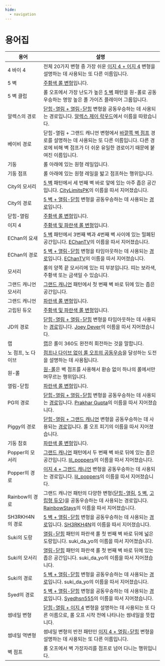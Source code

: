 ```yaml
---
hide:
  - navigation
---
```


# 용어집

| 용어                         | 설명 |
| --------------------------- | ----------- |
| 4 바이 4                     | 전체 20가지 변형 중 가장 쉬운 [이지 4 + 이지 4](./variations/easy-4-easy-4.md) 변형을 설명하는 데 사용되는 또 다른 이름입니다. |
| 5 벽                         | [주황색 롤 변형](./rolls/5-waller.md)입니다. |
| 5 벽 클럽                    | 롤 오프에서 가장 난도가 높은 [5 벽](./rolls/5-waller.md) 패턴을 원-롤로 공동우승하는 명망 높은 폴 가이즈 플레이어 그룹입니다. |
| 알렉스의 경로                 | [닫힘-열림 + 열림-닫힘](./variations/closed-open-open-closed.md#알렉스의-경로) 변형을 공동우승하는 데 사용되는 경로입니다. [알렉스 제이 락우드][alexjlockwood]에서 이름을 따왔습니다. |
| 베이비 경로                   | 닫힘-열림 + 그랜드 캐니언 변형에서 [바깥쪽 벽 점프](./variations/closed-open-grand-canyon.md#바깥쪽-벽-점프를-이용하는-경로) 경로를 설명하는 데 사용되는 또 다른 이름입니다. 다른 경로에 비해 벽 점프가 더 쉬운 유일한 경로이기 때문에 붙여진 이름입니다. |
| 기둥                         | 롤 아래에 있는 원형 레일입니다. |
| 기둥 점프                    | 롤 아래에 있는 원형 레일을 밟고 점프하는 행위입니다. |
| City의 모서리                | [5 벽](./rolls/5-waller.md) 패턴에서 세 번째 벽 바로 앞에 있는 아주 좁은 공간입니다. [CityLimitsPK][CityLimitsPK]의 이름을 따서 지어졌습니다. |
| City의 경로                  | [5 벽 + 열림-닫힘](./variations/5-waller-open-closed.md) 변형을 공동우승하는 데 사용되는 [경로](./variations/5-waller-open-closed.md#city의-경로)입니다. |
| 닫힘-열림                 | [주황색 롤 변형](./rolls/closed-open-open-closed.md#주황색-롤)입니다. |
| 이지 4                       | [주황색 및 파란색 롤 변형](./rolls/easy-4.md)입니다. |
| EChan의 요새                 | [5 벽](./rolls/5-waller.md) 패턴에서 3번째 벽과 4번째 벽 사이에 있는 밀폐된 공간입니다. [EChanTV][EChanTV]의 이름을 따서 지어졌습니다. |
| EChan의 경로                 | [5 벽 + 열림-닫힘](./variations/5-waller-open-closed.md) 변형을 타임아웃하는 데 사용되는 [경로](./variations/5-waller-open-closed.md#echans-path)입니다. [EChanTV][EChanTV]의 이름을 따서 지어졌습니다. |
| 모서리                       | 롤의 양쪽 끝 모서리에 있는 띠 부분입니다. 띠는 보라색, 주황색 또는 금색일 수 있습니다. |
| 그랜드 캐니언 모서리          | [그랜드 캐니언](./rolls/grand-canyon.md) 패턴에서 첫 번째 벽 바로 뒤에 있는 좁은 공간입니다. |
| 그랜드 캐니언                | [파란색 롤 변형](./rolls/grand-canyon.md)입니다. |
| 고립된 듀오                  | [주황색 및 파란색 롤 변형](./rolls/5-waller.md)입니다. |
| JD의 경로                    | [닫힘-열림 + 열림-닫힘](./variations/closed-open-open-closed.md) 변형을 타임아웃하는 데 사용되는 [경로](./variations/closed-open-open-closed.md#jd의-경로)입니다. [Joey Dever][JD]의 이름을 따서 지어졌습니다. |
| 랩                          | [랩](./advanced/counting-laps.md)은 롤이 360도 완전히 회전하는 것을 말합니다. |
| 노 점프, 노 다이브           | [점프나 다이브 없이 롤 오프의 공동우승](./advanced/no-jump-dive-timeouts.md)을 달성하는 도전을 설명하는 데 사용됩니다. |
| 원-롤                       | [원-롤](./advanced/wall-jumps-one-rolling.md/#원-롤링-챌린지)은 벽 점프를 사용해서 환승 없이 하나의 롤에서만 머무르는 행위입니다. |
| 열림-닫힘                | [파란색 롤 변형](./rolls/closed-open-open-closed.md#파란색-롤)입니다. |
| PG의 경로                   | [닫힘-열림 + 열림-닫힘](./variations/closed-open-open-closed.md) 변형을 공동우승하는 데 사용되는 [경로](./variations/closed-open-open-closed.md#pg의-경로)입니다. [Prakhar Gupta][PG]의 이름을 따서 지어졌습니다. |
| Piggy의 경로                | [닫힘-열림 + 그랜드 캐니언](./variations/closed-open-grand-canyon.md) 변형을 공동우승하는 데 사용되는 [경로](./variations/closed-open-grand-canyon.md#piggy의-경로)입니다. 롤 오프 피기의 이름을 따서 지어졌습니다. |
| 기둥 참호                   | [파란색 롤 변형](./rolls/pillar-trench.md)입니다. |
| Popper의 모서리             | [그랜드 캐니언](./rolls/grand-canyon.md) 패턴에서 두 번째 벽 바로 뒤에 있는 좁은 공간입니다. [lil_poppers][lil_poppers]의 이름을 따서 지어졌습니다. |
| Popper의 경로               | [이지 4 + 그랜드 캐니언](./variations/easy-4-grand-canyon.md#popper의-경로) 변형을 공동우승하는 데 사용되는 경로입니다. [lil_poppers][lil_poppers]의 이름을 따서 지어졌습니다. |
| Rainbow의 경로              | 그랜드 캐니언 패턴의 다양한 변형([닫힘-열림](./variations/closed-open-grand-canyon.md#rainbow의-경로), [5 벽](./variations/5-waller-grand-canyon.md#rainbow의-경로), [고립형 듀오](./variations/isolated-duo-grand-canyon.md#rainbow의-경로))을 공동우승하는 데 사용되는 경로입니다. [RainbowStays][RainbowStays]의 이름을 따서 지어졌습니다. |
| SH3RKH4N의 경로             | [5 벽 + 열림-닫힘](./variations/5-waller-open-closed.md) 변형을 공동우승하는 데 사용되는 [경로](./variations/5-waller-open-closed.md#sh3rkh4n의-경로)입니다. [SH3RKH4N][SH3RKH4N]의 이름을 따서 지어졌습니다. |
| Suki의 도랑                  | [열림-닫힘](./rolls/closed-open-open-closed.md#파란색-롤) 패턴의 파란색 롤 첫 번째 벽 바로 뒤에 넓은 도랑입니다. suki_da_yo의 이름을 따서 지어졌습니다. |
| Suki의 모서리                | [열림-닫힘](./rolls/closed-open-open-closed.md#파란색-롤) 패턴의 파란색 롤 첫 번째 벽 바로 뒤에 있는 좁은 공간입니다. suki_da_yo의 이름을 따서 지어졌습니다. |
| Suki의 경로                  | [5 벽 + 열림-닫힘](./variations/5-waller-open-closed.md) 변형을 공동우승하는 데 사용되는 [경로](./variations/5-waller-open-closed.md#suki의-경로)입니다. suki_da_yo의 이름을 따서 지어졌습니다. |
| Syed의 경로                  | [5 벽 + 열림-닫힘](./variations/5-waller-open-closed.md) 변형을 공동우승하는 데 사용되는 [경로](./variations/5-waller-open-closed.md#syed의-경로)입니다. [Syedhsn555][Syed]의 이름을 따서 지어졌습니다. |
| 썸네일 변형                  | [닫힘-열림 + 이지 4](./variations/closed-open-easy-4.md) 변형을 설명하는 데 사용되는 또 다른 이름으로, 롤 오프 시작 전에 나타나는 썸네일을 뜻합니다. |
| 썸네일 역변형                | 썸네일 변형의 반전 패턴인 [이지 4 + 열림-닫힘](./variations/easy-4-open-closed.md) 변형을 설명하는 데 사용되는 또 다른 이름입니다. |
| 벽 점프                      | 롤 오프에서 벽 가장자리를 점프로 넘어 다니는 행위입니다. |

[alexjlockwood]: <https://www.twitch.tv/alexjlockwood> "alexjlockwood's Twitch"
[CityLimitsPK]: <https://www.twitch.tv/citylimitspk> "CityLimitsPK's Twitch"
[EChanTV]: <https://www.youtube.com/user/hellomotto39> "EChan's YouTube"
[JD]: <https://www.twitch.tv/jdever449> "JD's Twitch"
[lil_poppers]: <https://www.twitch.tv/williamschiv> "lil_poppers' Twitch"
[PG]: <https://www.twitch.tv/prakhar10gupta> "PG's Twitch"
[RainbowStays]: <https://space.bilibili.com/4650641> "Rainbow's BiliBili"
[SH3RKH4N]: <https://www.twitch.tv/sh3rkh4ntv> "SH3RKH4N's Twitch"
[Syed]: <https://www.youtube.com/channel/UCZXTEu6Qa8WDR4IeAyunaig> "Syed's YouTube"
